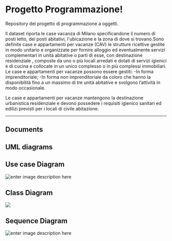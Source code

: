 ﻿Progetto Programmazione!
===================

Repository del progetto di programmazione a oggetti.

Il dataset riporta le case vacanza di Milano specificandone il numero di posti letto, dei posti abitativi, l'ubicazione e la zona di dove si trovano.Sono definite case e appartamenti per vacanze (CAV) le strutture ricettive gestite in modo unitario e organizzate per fornire alloggio ed eventualmente servizi complementari in unità abitative o parti di esse, con destinazione residenziale , composte da uno o più locali arredati e dotati di servizi igienici e di cucina e collocate in un unico complesso o in più complessi immobiliari.
Le case e appartamenti per vacanze possono essere gestiti: -In forma imprenditoriale; -In forma non imprenditoriale da coloro che hanno la disponibilità fino a un massimo di tre unità abitative e svolgono l’attività in modo occasionale.

Le case e appartamenti per vacanze mantengono la destinazione urbanistica residenziale e devono possedere i requisiti igienico sanitari ed edilizi previsti per i locali di civile abitazione.

----------


Documents
-------------


## UML diagrams


## Use case Diagram

![enter image description here](https://lh3.googleusercontent.com/-i9dVaeiYrGs/XQu6505rZZI/AAAAAAAAFyU/K3GzeaSqvH08-p81O-ZFJCo3bHofFjY4wCLcBGAs/s0/photo_2019-06-20_18-51-44.jpg "photo_2019-06-20_18-51-44.jpg")

## Class Diagram
![](image/ClassDiagram.jpg)

## Sequence Diagram
![enter image description here](https://lh3.googleusercontent.com/-Jjtw8BpdoMQ/XQu7KxhzfeI/AAAAAAAAFyo/alA0tZ6UTrEjry9-RJggMyl5YCnOrHC3ACLcBGAs/s0/photo_2019-06-20_16-16-35.jpg "photo_2019-06-20_16-16-35.jpg")



